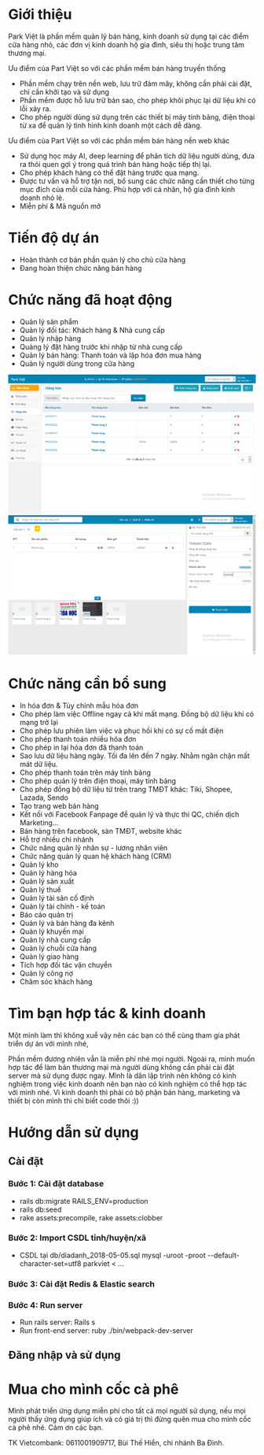 # Giới thiệu
Park Việt là phần mềm quản lý bán hàng, kinh doanh sử dụng tại các điểm cửa hàng nhỏ, các đơn vị kinh doanh hộ gia đình, siêu thị hoặc trung tâm thương mại.

Ưu điểm của Part Việt so với các phần mềm bán hàng truyền thống
- Phần mềm chạy trên nền web, lưu trữ đám mây, không cần phải cài đặt, chỉ cần khởi tạo và sử dụng
- Phần mềm được hỗ lưu trữ bản sao, cho phép khôi phục lại dữ liệu khi có lỗi xảy ra.
- Cho phép người dùng sử dụng trên các thiết bị máy tính bảng, điện thoại từ xa để quản lý tình hình kinh doanh một cách dễ dàng. 

Ưu điểm của Part Việt so với các phần mềm bán hàng nền web khác
- Sử dụng học máy AI, deep learning để phân tích dữ liệu người dùng, đưa ra thói quen gợi ý trong quá trình bán hàng hoặc tiếp thị lại.
- Cho phép khách hàng có thể đặt hàng trước qua mạng.    
- Được tư vấn và hỗ trợ tận nơi, bổ sung các chức năng cần thiết cho từng mục đích của mỗi cửa hàng. Phù hợp với cá nhân, hộ gia đình kinh doanh nhỏ lẻ.  
- Miễn phí & Mã nguồn mở

# Tiến độ dự án
- Hoàn thành cơ bản phần quản lý cho chủ cửa hàng
- Đang hoàn thiện chức năng bán hàng

# Chức năng đã hoạt động
- Quản lý sản phẩm
- Quản lý đối tác: Khách hàng & Nhà cung cấp
- Quản lý nhập hàng
- Quảng lý đặt hàng trước khi nhập từ nhà cung cấp
- Quản lý bán hàng: Thanh toán và lập hóa đơn mua hàng
- Quản lý người dùng trong cửa hàng

![QuanLy](screenshots/quanly.png)
![BanHang](screenshots/banhang.png)

# Chức năng cần bổ sung
- In hóa đơn & Tùy chỉnh mẫu hóa đơn
- Cho phép làm việc Offline ngay cả khi mất mạng. Đồng bộ dữ liệu khi có mạng trở lại
- Cho phép lưu phiên làm việc và phục hồi khi có sự cố mất điện
- Cho phép thanh toán nhiều hóa đơn
- Cho phép in lại hóa đơn đã thanh toán
- Sao lưu dữ liệu hàng ngày. Tối đa lên đến 7 ngày. Nhằm ngăn chặn mất mát dữ liệu.
- Cho phép thanh toán trên máy tính bảng
- Cho phép quản lý trên điện thoại, máy tính bảng
- Cho phép đồng bộ dữ liệu từ trên trang TMĐT khác: Tiki, Shopee, Lazada, Sendo
- Tạo trang web bán hàng
- Kết nối với Facebook Fanpage để quản lý và thực thi QC, chiến dịch Marketing...
- Bán hàng trên facebook, sàn TMĐT, website khác
- Hỗ trợ nhiều chi nhánh
- Chức năng quản lý nhân sự - lương nhân viên
- Chức năng quản lý quan hệ khách hàng (CRM)
- Quản lý kho
- Quản lý hàng hóa
- Quản lý sản xuất
- Quản lý thuế
- Quản lý tài sản cố định
- Quản lý tài chính - kế toán
- Báo cáo quản trị
- Quản lý và bán hàng đa kênh
- Quản lý khuyến mại
- Quản lý nhà cung cấp	
- Quản lý chuỗi cửa hàng	
- Quản lý giao hàng	
- Tích hợp đối tác vận chuyển
- Quản lý công nợ
- Chăm sóc khách hàng

# Tìm bạn hợp tác & kinh doanh
Một mình làm thì không xuể vậy nên các bạn có thể cùng tham gia phát triển dự án với mình nhé,

Phần mềm đương nhiên vẫn là miễn phí nhé mọi người. Ngoài ra, mình muốn hợp tác để làm bản thương mại mà người dùng không cần phải cài đặt server mà sử dụng được ngay. Mình là dân lập trình nên không có kinh nghiệm trong việc kinh doanh nên bạn nào có kinh nghiệm có thể hợp tác với mình nhé. Vì kinh doanh thì phải có bộ phận bán hàng, marketing và thiết bị còn mình thì chỉ biết code thôi :)) 

# Hướng dẫn sử dụng
## Cài đặt
### Bước 1: Cài đặt database
 - rails db:migrate RAILS_ENV=production
 - rails db:seed
 - rake assets:precompile, rake assets:clobber
 
### Bước 2: Import CSDL tỉnh/huyện/xã
 - CSDL tại db/diadanh_2018-05-05.sql
 mysql -uroot -proot --default-character-set=utf8 parkviet < ...
### Bước 3: Cài đặt Redis & Elastic search

### Bước 4: Run server
- Run rails server: Rails s
- Run front-end server: ruby ./bin/webpack-dev-server
 
## Đăng nhập và sử dụng

# Mua cho mình cốc cà phê
Mình phát triển ứng dụng miễn phí cho tất cả mọi người sử dụng, nếu mọi người thấy ứng dụng giúp ích và có giá trị thì đừng quên mua cho mình cốc cà phê nhé. Cảm ơn các bạn.

TK Vietcombank: 0611001909717, Bùi Thế Hiển, chi nhánh Ba Đình.